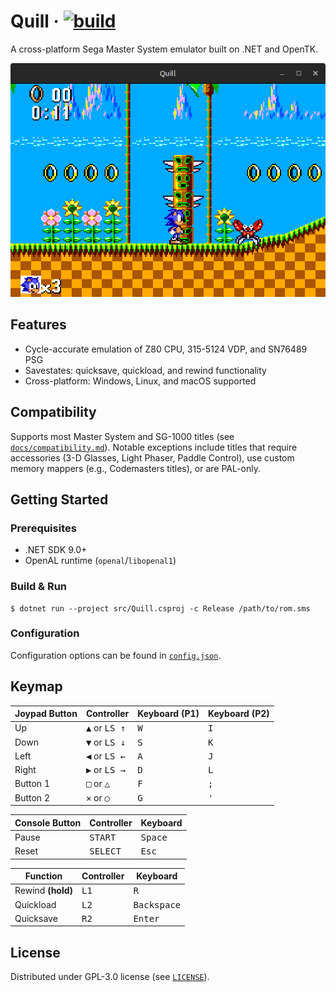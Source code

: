# Quill &middot; [![build](https://github.com/twobithack/quill/actions/workflows/dotnet.yml/badge.svg)](https://github.com/twobithack/quill/actions/workflows/dotnet.yml)
A cross-platform Sega Master System emulator built on .NET and OpenTK.

![Screenshot](/docs/screenshots/Sonic%20the%20Hedgehog.png)

## Features

* Cycle-accurate emulation of Z80 CPU, 315-5124 VDP, and SN76489 PSG
* Savestates: quicksave, quickload, and rewind functionality
* Cross-platform: Windows, Linux, and macOS supported

## Compatibility

Supports most Master System and SG-1000 titles (see [`docs/compatibility.md`](/docs/compatibility.md)). 
Notable exceptions include titles that require accessories (3-D Glasses, Light Phaser, Paddle Control), use custom memory mappers (e.g., Codemasters titles), or are PAL-only.

## Getting Started

### Prerequisites
* .NET SDK 9.0+
* OpenAL runtime (`openal`/`libopenal1`)

### Build & Run

```
$ dotnet run --project src/Quill.csproj -c Release /path/to/rom.sms
```

### Configuration

Configuration options can be found in [`config.json`](/config.json).

## Keymap

| Joypad Button     | Controller                      | Keyboard (P1) | Keyboard (P2) |
| ----------------- | --------------------------------| ------------- | --------------|
| Up                | <kbd>▲</kbd> or <kbd>LS ↑</kbd> | <kbd>W</kbd>  | <kbd>I</kbd>  |
| Down              | <kbd>▼</kbd> or <kbd>LS ↓</kbd> | <kbd>S</kbd>  | <kbd>K</kbd>  |
| Left              | <kbd>◀</kbd> or <kbd>LS ←</kbd> | <kbd>A</kbd>  | <kbd>J</kbd>  |
| Right             | <kbd>▶</kbd> or <kbd>LS →</kbd> | <kbd>D</kbd>  | <kbd>L</kbd>  |
| Button 1          | <kbd>□</kbd> or <kbd>△</kbd>    | <kbd>F</kbd>  | <kbd>;</kbd>  |
| Button 2          | <kbd>✕</kbd> or <kbd>○</kbd>    | <kbd>G</kbd>  | <kbd>'</kbd>  |

| Console Button    | Controller        | Keyboard             |
| ----------------- | ----------------- | -------------------- |
| Pause             | <kbd>START</kbd>  | <kbd>Space</kbd>     |
| Reset             | <kbd>SELECT</kbd> | <kbd>Esc</kbd>       |

| Function          | Controller        | Keyboard             |
| ----------------- | ----------------- | -------------------- |
| Rewind **(hold)** | <kbd>L1</kbd>     | <kbd>R</kbd>         |
| Quickload         | <kbd>L2</kbd>     | <kbd>Backspace</kbd> |
| Quicksave         | <kbd>R2</kbd>     | <kbd>Enter</kbd>     |

## License

Distributed under GPL-3.0 license (see [`LICENSE`](/LICENSE)).
